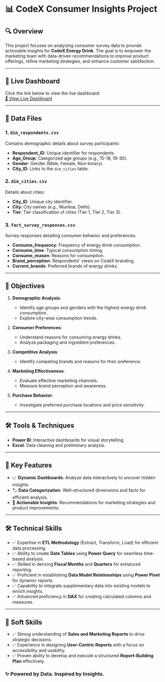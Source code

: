 # 📊 CodeX Consumer Insights Project  

## 🔍 Overview  
This project focuses on analyzing consumer survey data to provide actionable insights for **CodeX Energy Drink**. The goal is to empower the marketing team with data-driven recommendations to improve product offerings, refine marketing strategies, and enhance customer satisfaction.

---

## 🚀 Live Dashboard  
Click the link below to view the live dashboard:  
[🔗 View Live Dashboard](https://powerbi.microsoft.com/)  

---

## 📂 Data Files  

### 1. **`dim_respondents.csv`**  
Contains demographic details about survey participants:  
- **Respondent_ID**: Unique identifier for respondents.  
- **Age_Group**: Categorized age groups (e.g., 15-18, 19-30).  
- **Gender**: Gender (Male, Female, Non-binary).  
- **City_ID**: Links to the `dim_cities` table.  

### 2. **`dim_cities.csv`**  
Details about cities:  
- **City_ID**: Unique city identifier.  
- **City**: City names (e.g., Mumbai, Delhi).  
- **Tier**: Tier classification of cities (Tier 1, Tier 2, Tier 3).  

### 3. **`fact_survey_responses.csv`**  
Survey responses detailing consumer behavior and preferences:  
- **Consume_frequency**: Frequency of energy drink consumption.  
- **Consume_time**: Typical consumption timing.  
- **Consume_reason**: Reasons for consumption.  
- **Brand_perception**: Respondents' views on CodeX branding.  
- **Current_brands**: Preferred brands of energy drinks.  

---

## 🎯 Objectives  

1. **Demographic Analysis**:  
   - Identify age groups and genders with the highest energy drink consumption.  
   - Explore city-wise consumption trends.  

2. **Consumer Preferences**:  
   - Understand reasons for consuming energy drinks.  
   - Analyze packaging and ingredient preferences.  

3. **Competitive Analysis**:  
   - Identify competing brands and reasons for their preference.  

4. **Marketing Effectiveness**:  
   - Evaluate effective marketing channels.  
   - Measure brand perception and awareness.  

5. **Purchase Behavior**:  
   - Investigate preferred purchase locations and price sensitivity.  

---

## 🛠️ Tools & Techniques  

- **Power BI**: Interactive dashboards for visual storytelling.  
- **Excel**: Data cleaning and preliminary analysis.  

---

## 📌 Key Features  

- 📈 **Dynamic Dashboards**: Analyze data interactively to uncover hidden insights.  
- 🏷️ **Data Categorization**: Well-structured dimensions and facts for efficient analysis.  
- 🤔 **Actionable Insights**: Recommendations for marketing strategies and product improvements.  

---

## 🛠️ Technical Skills  
- ✅ Expertise in **ETL Methodology** (Extract, Transform, Load) for efficient data processing.  
- ✅ Ability to create **Date Tables** using **Power Query** for seamless time-based analysis.  
- ✅ Skilled in deriving **Fiscal Months** and **Quarters** for enhanced reporting.  
- ✅ Proficient in establishing **Data Model Relationships** using **Power Pivot** for dynamic reports.  
- ✅ Capability to integrate supplementary data into existing models to enrich insights.  
- ✅ Advanced proficiency in **DAX** for creating calculated columns and measures.  

---

## 🤝 Soft Skills  
- ✅ Strong understanding of **Sales and Marketing Reports** to drive strategic decisions.  
- ✅ Experience in designing **User-Centric Reports** with a focus on accessibility and usability.   
- ✅ Proven ability to develop and execute a structured **Report-Building Plan** effectively.  


### ✨ Powered by Data. Inspired by Insights.  
